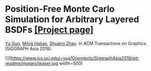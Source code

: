 # Position-Free Monte Carlo Simulation for Arbitrary Layered BSDFs [[Project page]](https://shuangz.com/projects/layered-sa18/)

[Yu Guo](https://www.ics.uci.edu/~yug10/), [Miloš Hašan](http://miloshasan.net/), [Shuang Zhao](https://shuangz.com/). 
In ACM Transactions on Graphics (SIGGRAPH Asia 2018).

![](https://www.ics.uci.edu/~yug10/projects/SiggraphAsia2018/git-readme/images/teaser.jpg width=500)
